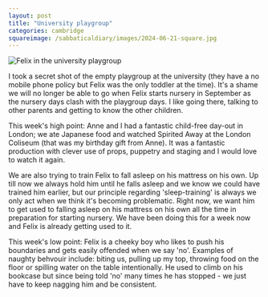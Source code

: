 ```yaml
---
layout: post
title: "University playgroup"
categories: cambridge
squareimage: /sabbaticaldiary/images/2024-06-21-square.jpg
---
```

<img src="/sabbaticaldiary/images/2024-06-21.jpg" alt="Felix in the university playgroup" class="center">

I took a secret shot of the empty playgroup at the university (they have a no mobile phone policy but Felix was the only toddler at the time). It's a shame we will no longer be able to go when Felix starts nursery in September as the nursery days clash with the playgroup days. I like going there, talking to other parents and getting to know the other children. 

This week's high point: Anne and I had a fantastic child-free day-out in London; we ate Japanese food and watched Spirited Away at the London Coliseum (that was my birthday gift from Anne). It was a fantastic production with clever use of props, puppetry and staging and I would love to watch it again. 

We are also trying to train Felix to fall asleep on his mattress on his own. Up till now we always hold him until he falls asleep and we know we could have trained him earlier, but our principle regarding 'sleep-training' is always we only act when we think it's becoming problematic. Right now, we want him to get used to falling asleep on his mattress on his own all the time in preparation for starting nursery. We have been doing this for a week now and Felix is already getting used to it.

This week's low point: Felix is a cheeky boy who likes to push his boundaries and gets easily offended when we say 'no'. Examples of naughty behvouir include: biting us, pulling up my top, throwing food on the floor or spilling water on the table intentionally. He used to climb on his bookcase but since being told 'no' many times he has stopped - we just have to keep nagging him and be consistent.
